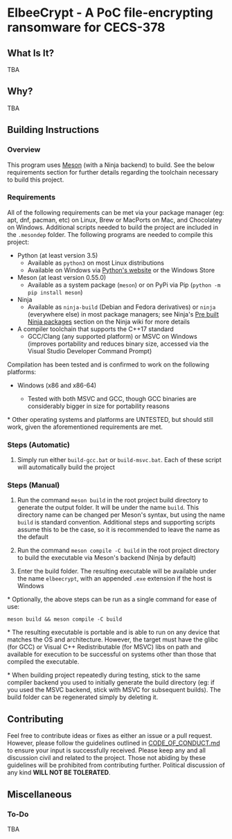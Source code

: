 # ElbeeCrypt - A PoC file-encrypting ransomware for CECS-378

## What Is It?

TBA

## Why?

TBA

## Building Instructions

### Overview

This program uses [Meson](https://mesonbuild.com/) (with a Ninja backend) to build. See the below requirements section for further details regarding the toolchain necessary to build this project.

### Requirements

All of the following requirements can be met via your package manager (eg: apt, dnf, pacman, etc) on Linux, Brew or MacPorts on Mac, and Chocolatey on Windows. Additional scripts needed to build the project are included in the `.mesondep` folder. The following programs are needed to compile this project:

- Python (at least version 3.5)
  - Available as `python3` on most Linux distributions
  - Available on Windows via [Python's website](https://www.python.org/downloads/) or the Windows Store
- Meson (at least version 0.55.0)
  - Available as a system package (`meson`) or on PyPi via Pip (`python -m pip install meson`)
- Ninja
  - Available as `ninja-build` (Debian and Fedora derivatives) or `ninja` (everywhere else) in most package managers; see Ninja's [Pre built Ninja packages](https://github.com/ninja-build/ninja/wiki/Pre-built-Ninja-packages) section on the Ninja wiki for more details
- A compiler toolchain that supports the C++17 standard
  - GCC/Clang (any supported platform) or MSVC on Windows (improves portability and reduces binary size, accessed via the Visual Studio Developer Command Prompt)

Compilation has been tested and is confirmed to work on the following platforms:

- Windows (x86 and x86-64)
  
  - Tested with both MSVC and GCC, though GCC binaries are considerably bigger in size for portability reasons

\* Other operating systems and platforms are UNTESTED, but should still work, given the aforementioned requirements are met.

### Steps (Automatic)
1. Simply run either `build-gcc.bat` or `build-msvc.bat`. Each of these script will automatically build the project

### Steps (Manual)

1. Run the command `meson build` in the root project build directory to generate the output folder. It will be under the name `build`. This directory name can be changed per Meson's syntax, but using the name `build` is standard convention. Additional steps and supporting scripts assume this to be the case, so it is recommended to leave the name as the default

2. Run the command `meson compile -C build` in the root project directory to build the executable via Meson's backend (Ninja by default)

3. Enter the build folder. The resulting executable will be available under the name `elbeecrypt`, with an appended `.exe` extension if the host is Windows

\* Optionally, the above steps can be run as a single command for ease of use:

`meson build && meson compile -C build`

\* The resulting executable is portable and is able to run on any device that matches the OS and architecture. However, the target must have the glibc (for GCC) or Visual C++ Redistributable (for MSVC) libs on path and available for execution to be successful on systems other than those that compiled the executable.

\* When building project repeatedly during testing, stick to the same compiler backend you used to initially generate the build directory (eg: if you used the MSVC backend, stick with MSVC for subsequent builds). The build folder can be regenerated simply by deleting it.

## Contributing

Feel free to contribute ideas or fixes as either an issue or a pull request. However, please follow the guidelines outlined in [CODE_OF_CONDUCT.md](CODE_OF_CONDUCT.md) to ensure your input is successfully received. Please keep any and all discussion civil and related to the project. Those not abiding by these guidelines will be prohibited from contributing further. Political discussion of any kind **WILL NOT BE TOLERATED**.

## Miscellaneous

### To-Do

TBA
